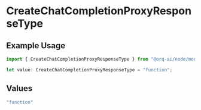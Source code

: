 # CreateChatCompletionProxyResponseType

## Example Usage

```typescript
import { CreateChatCompletionProxyResponseType } from "@orq-ai/node/models/operations";

let value: CreateChatCompletionProxyResponseType = "function";
```

## Values

```typescript
"function"
```